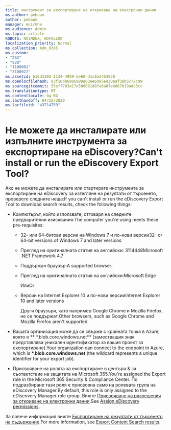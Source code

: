 ```yaml
---
title: инструмент за експортиране на откриване на електронни данни
ms.author: pebaum
author: pebaum
manager: mnirkhe
ms.audience: Admin
ms.topic: article
ROBOTS: NOINDEX, NOFOLLOW
localization_priority: Normal
ms.collection: Adm_O365
ms.custom:
- "263"
- "928"
- "1100001"
- "3100022"
ms.assetid: b16d310d-1134-4959-be68-d1c0ad463930
ms.openlocfilehash: 83f18d06006989e03ee6095e430aaf3eb5c72c09
ms.sourcegitcommit: 55eff703a17e500681d8fa6a87eb067019ade3cc
ms.translationtype: MT
ms.contentlocale: bg-BG
ms.lasthandoff: 04/22/2020
ms.locfileid: "43714759"
---
```

# <a name="cant-install-or-run-the-ediscovery-export-tool"></a><span data-ttu-id="91373-102">Не можете да инсталирате или изпълните инструмента за експортиране на eDiscovery?</span><span class="sxs-lookup"><span data-stu-id="91373-102">Can't install or run the eDiscovery Export Tool?</span></span>

<span data-ttu-id="91373-103">Ако не можете да инсталирате или стартирате инструмента за експортиране на eDiscovery за изтегляне на резултати от търсенето, проверете следните неща:</span><span class="sxs-lookup"><span data-stu-id="91373-103">If you can't install or run the eDiscovery Export Tool to download search results, check the following things:</span></span>
  
- <span data-ttu-id="91373-104">Компютърът, който използвате, отговаря на следните предварителни изисквания:</span><span class="sxs-lookup"><span data-stu-id="91373-104">The computer you're using meets these pre-requisites:</span></span>

  - <span data-ttu-id="91373-105">32- или 64-битови версии на Windows 7 и по-нови версии</span><span class="sxs-lookup"><span data-stu-id="91373-105">32- or 64-bit versions of Windows 7 and later versions</span></span>

  - <span data-ttu-id="91373-106">Преглед на оригиналната статия на английски: 3114448</span><span class="sxs-lookup"><span data-stu-id="91373-106">Microsoft .NET Framework 4.7</span></span>

  - <span data-ttu-id="91373-107">Поддържан браузър:</span><span class="sxs-lookup"><span data-stu-id="91373-107">A supported browser:</span></span>

  - <span data-ttu-id="91373-108">Преглед на оригиналната статия на английски:</span><span class="sxs-lookup"><span data-stu-id="91373-108">Microsoft Edge</span></span>

    <span data-ttu-id="91373-109">Или</span><span class="sxs-lookup"><span data-stu-id="91373-109">Or</span></span>

  - <span data-ttu-id="91373-110">Версии на Internet Explorer 10 и по-нови версии</span><span class="sxs-lookup"><span data-stu-id="91373-110">Internet Explorer 10 and later versions</span></span>

    <span data-ttu-id="91373-111">Други браузъри, като например Google Chrome и Mozilla Firefox, не се поддържат.</span><span class="sxs-lookup"><span data-stu-id="91373-111">Other browsers, such as Google Chrome and Mozilla Firefox aren't supported.</span></span>

- <span data-ttu-id="91373-112">Вашата организация може да се свърже с крайната точка в Azure, която е \*\* \*.blob.core.windows.net\*\* (заместващия знак представлява уникален идентификатор за вашия проект за експортиране).</span><span class="sxs-lookup"><span data-stu-id="91373-112">Your organization can connect to the endpoint in Azure, which is **\*.blob.core.windows.net** (the wildcard represents a unique identifier for your export job).</span></span>

- <span data-ttu-id="91373-113">Присвояване на ролята за експортиране в центъра &amp; за съответствие на защитата на Microsoft 365.</span><span class="sxs-lookup"><span data-stu-id="91373-113">You're assigned the Export role in the Microsoft 365 Security &amp; Compliance Center.</span></span> <span data-ttu-id="91373-114">По подразбиране тази роля е присвоена само на ролевата група на eDiscovery Manager.</span><span class="sxs-lookup"><span data-stu-id="91373-114">By default, this role is only assigned to the eDiscovery Manager role group.</span></span> <span data-ttu-id="91373-115">Вижте [Присвояване на разрешения за откриване на електронни данни](https://docs.microsoft.com/office365/securitycompliance/assign-ediscovery-permissions).</span><span class="sxs-lookup"><span data-stu-id="91373-115">See [Assign eDiscovery permissions](https://docs.microsoft.com/office365/securitycompliance/assign-ediscovery-permissions).</span></span>

<span data-ttu-id="91373-116">За повече информация вижте [Експортиране на резултати от търсенето на съдържание](https://docs.microsoft.com/office365/securitycompliance/export-search-results).</span><span class="sxs-lookup"><span data-stu-id="91373-116">For more information, see [Export Content Search results](https://docs.microsoft.com/office365/securitycompliance/export-search-results).</span></span>
  